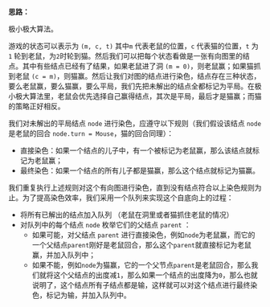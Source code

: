 **思路：**

极小极大算法。

游戏的状态可以表示为 `(m, c, t)` 其中`m` 代表老鼠的位置，`c` 代表猫的位置，`t` 为 `1` 轮到老鼠，为`2`时轮到猫。然后我们可以把每个状态看做是一张有向图里的结点。其中有些结点已经有了结果，如果老鼠进了洞 `(m = 0)`，则老鼠赢；如果猫抓到老鼠 `(c = m)`，则猫赢。然后让我们对图的结点进行染色，结点存在三种状态，要么老鼠赢，要么猫赢，要么平局，我们先把未解出的结点全都标记为平局。在极小极大算法里，老鼠会优先选择自己赢得结点，其次是平局，最后才是猫赢；而猫的策略正好相反。

我们对未解出的平局结点 `node` 进行染色，应遵守以下规则（我们假设该结点 `node` 是老鼠的回合 `node.turn = Mouse`，猫的回合同理）：

- 直接染色：如果一个结点的儿子中，有一个被标记为老鼠赢，那么该结点就标记为老鼠赢；
- 最终染色：如果一个结点的所有儿子都是猫赢，那么这个结点就标记为猫赢。

我们重复执行上述规则对这个有向图进行染色，直到没有结点符合以上染色规则为止。为了提高染色效率，我们采用一个队列来实现这个自底向上的过程：

- 将所有已解出的结点加入队列 （老鼠在洞里或者猫抓住老鼠的情况）
- 对队列中的每个结点 `node` 枚举它们的父结点 `parent` ：
  - 如果可能，对父结点 `parent` 进行直接染色，例如`node`为老鼠赢，而它的一个父结点`parent`刚好是老鼠回合，那么这个`parent`就直接标记为老鼠赢，并加入队列中；
  - 如果不能，例如`node`为猫赢，它的一个父节点`parent`是老鼠回合，那么我们就将这个父结点的出度减`1`，那么如果一个结点的出度降为`0`，那么也就说明了，这个结点所有子结点都是输，这样就可以对这个结点进行最终染色，标记为输，并加入队列中。

